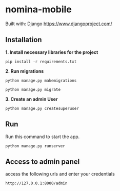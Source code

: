 # nomina-mobile

Built with: Django 
https://www.djangoproject.com/


## Installation

<strong>1. Install necessary libraries for the project</strong>
```
pip install -r requirements.txt
```
<strong>2. Run migrations</strong>
```
python manage.py makemigrations
```
```
python manage.py migrate
```
<strong>3. Create an admin User</strong>
```
python manage.py createsuperuser
```

## Run

Run this command to start the app. 
```
python manage.py runserver
```

## Access to admin panel

access the following urls and enter your credentials
```
http://127.0.0.1:8000/admin
```
